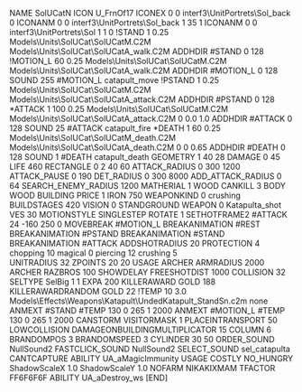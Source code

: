 NAME SolUCatN
ICON U_FrnOf17
ICONEX 0 0 interf3\UnitPortrets\Sol_back 0
ICONANM 0 0 interf3\UnitPortrets\Sol_back 1 35 1
ICONANM 0 0 interf3\UnitPortrets\Sol 1 1 0
!STAND          1 0.25 Models\Units\SolUCat\SolUCatM.C2M Models\Units\SolUCat\SolUCatA_walk.C2M
ADDHDIR #STAND 0 128
!MOTION_L      60 0.25 Models\Units\SolUCat\SolUCatM.C2M Models\Units\SolUCat\SolUCatA_walk.C2M
ADDHDIR #MOTION_L 0 128
SOUND 255 #MOTION_L catapult_move
!PSTAND        1  0.25 Models\Units\SolUCat\SolUCatM.C2M Models\Units\SolUCat\SolUCatA_attack.C2M
ADDHDIR #PSTAND 0 128 
*ATTACK        1 100 0.25 Models\Units\SolUCat\SolUCatM.C2M Models\Units\SolUCat\SolUCatA_attack.C2M 0 0.0 1.0
ADDHDIR #ATTACK 0 128
SOUND 25 #ATTACK catapult_fire
*DEATH        1 60 0.25 Models\Units\SolUCat\SolUCatM_death.C2M Models\Units\SolUCat\SolUCatA_death.C2M 0 0 0.65
ADDHDIR #DEATH 0 128
SOUND 1 #DEATH catapult_death
GEOMETRY 1 40 28
DAMAGE   0 45
LIFE     460
RECTANGLE 0 2 40 60
ATTACK_RADIUS 0 300 1200
ATTACK_PAUSE 0 190
DET_RADIUS 0 300 8000
ADD_ATTACK_RADIUS 0 64
SEARCH_ENEMY_RADIUS 1200
MATHERIAL 1 WOOD
CANKILL 3 BODY WOOD BUILDING
PRICE 1 IRON 750
WEAPONKIND 0 crushing
BUILDSTAGES 420
VISION 0
STANDGROUND
WEAPON 0 Katapulta_shot
VES 30
MOTIONSTYLE SINGLESTEP
ROTATE 1
SETHOTFRAME2 #ATTACK 24 -160 250 0
MOVEBREAK #MOTION_L
BREAKANIMATION #REST
BREAKANIMATION #PSTAND
BREAKANIMATION #STAND
BREAKANIMATION #ATTACK
ADDSHOTRADIUS 20
PROTECTION 4 chopping 10 magical 0 piercing 12 crushing 5         
UNITRADIUS 32
ZPOINTS 20 20
USAGE ARCHER
ARMRADIUS 		2000
ARCHER
RAZBROS 100
SHOWDELAY
FREESHOTDIST 1000
COLLISION 32
SELTYPE SelBig 1 1
EXPA 200
KILLERAWARD             GOLD 188
KILLERAWARDRANDOM       GOLD 22
!TEMP 10 3.0 Models\Effects\Weapons\Katapult\UndedKatapult_StandSn.c2m none
ANMEXT #STAND #TEMP 130 0 265 1 2000
ANMEXT #MOTION_L #TEMP 130 0 265 1 2000
CANSTORM
VISITORMASK 1
PLACEINTRANSPORT 50
LOWCOLLISION
DAMAGEONBUILDINGMULTIPLICATOR 15
COLUMN 6
BRANDOMPOS 3
BRANDOMSPEED 3
CYLINDER 30 50
ORDER_SOUND NullSound2
FASTCLICK_SOUND NullSound2
SELECT_SOUND sel_catapulta
CANTCAPTURE
ABILITY UA_aMagicImmunity
USAGE COSTLY
NO_HUNGRY
ShadowScaleX 1.0
ShadowScaleY 1.0
NOFARM
NIKAKIXMAM
TFACTOR FF6F6F6F
ABILITY UA_aDestroy_ws
[END]
